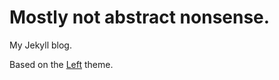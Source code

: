 # Mostly not abstract nonsense. 

My Jekyll blog.

Based on the [Left](https://github.com/holman/left) theme. 
